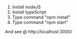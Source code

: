 1. Install nodeJS
2. Install typeScript
3. Type command "npm install"
4. Type command "npm start"

And see @ http://localhost:3000/ 
